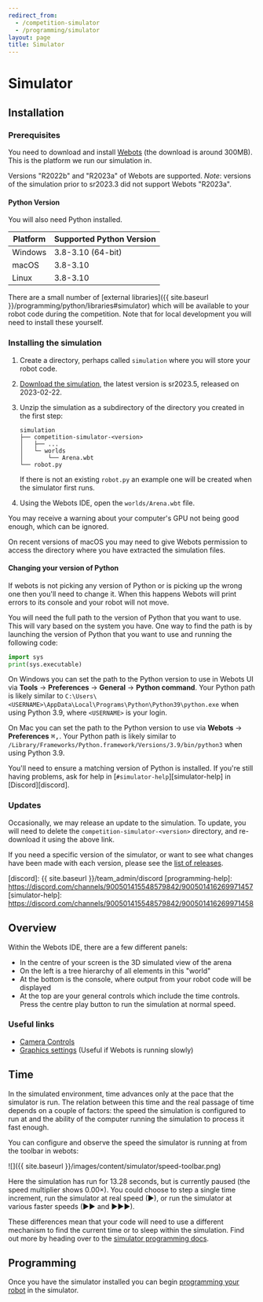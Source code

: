```yaml
---
redirect_from:
  - /competition-simulator
  - /programming/simulator
layout: page
title: Simulator
---
```


# Simulator

## Installation

### Prerequisites

You need to download and install [Webots](https://cyberbotics.com/#download) (the download is around 300MB).
This is the platform we run our simulation in.

Versions "R2022b" and "R2023a" of Webots are supported.
*Note*: versions of the simulation prior to sr2023.3 did not support Webots "R2023a".

#### Python Version

You will also need Python installed.

| Platform | Supported Python Version |
|----------|--------------------------|
| Windows  | 3.8-3.10 (64-bit)        |
| macOS    | 3.8-3.10                 |
| Linux    | 3.8-3.10                 |

There are a small number of [external libraries]({{ site.baseurl }}/programming/python/libraries#simulator)
which will be available to your robot code during the competition. Note that for
local development you will need to install these yourself.

### Installing the simulation

1. Create a directory, perhaps called `simulation` where you will store your robot code.
2. [Download the simulation](https://github.com/srobo/competition-simulator/releases/download/sr2023.5/competition-simulator-sr2023.5.zip), the latest version is sr2023.5, released on 2023-02-22.
3. Unzip the simulation as a subdirectory of the directory you created in the first step:
    ```
    simulation
    ├── competition-simulator-<version>
    │   ├── ...
    │   └─ worlds
    │       └── Arena.wbt
    └── robot.py
    ```
    If there is not an existing `robot.py` an example one will be created when the simulator first runs.

4. Using the Webots IDE, open the `worlds/Arena.wbt` file.

You may receive a warning about your computer's GPU not being good enough, which can be ignored.

<div class="info">
  On recent versions of macOS you may need to give Webots permission to access the directory where you have extracted the simulation files.
</div>

#### Changing your version of Python

If webots is not picking any version of Python or is picking up the wrong one then you'll need to change it.
When this happens Webots will print errors to its console and your robot will not move.

You will need the full path to the version of Python that you want to use.
This will vary based on the system you have.
One way to find the path is by launching the version of Python that you want to
use and running the following code:

~~~~~ python
import sys
print(sys.executable)
~~~~~

On Windows you can set the path to the Python version to use in Webots UI via
**Tools** &rarr; **Preferences** &rarr; **General** &rarr; **Python command**.
Your Python path is likely similar to `C:\Users\<USERNAME>\AppData\Local\Programs\Python\Python39\python.exe` when using Python 3.9, where `<USERNAME>` is your login.

On Mac you can set the path to the Python version to use via **Webots** &rarr; **Preferences** <kbd>⌘</kbd><kbd>,</kbd>.
Your Python path is likely similar to `/Library/Frameworks/Python.framework/Versions/3.9/bin/python3` when using Python 3.9.

You'll need to ensure a matching version of Python is installed. If you're still
having problems, ask for help in [`#simulator-help`][simulator-help] in
[Discord][discord].

### Updates

Occasionally, we may release an update to the simulation. To update, you will need to delete the `competition-simulator-<version>` directory, and re-download it using the above link.

If you need a specific version of the simulator, or want to see what changes
have been made with each version, please see the
[list of releases](https://github.com/srobo/competition-simulator/releases).

[discord]: {{ site.baseurl }}/team_admin/discord
[programming-help]: https://discord.com/channels/900501415548579842/900501416269971457
[simulator-help]: https://discord.com/channels/900501415548579842/900501416269971458

## Overview

Within the Webots IDE, there are a few different panels:

- In the centre of your screen is the 3D simulated view of the arena
- On the left is a tree hierarchy of all elements in this "world"
- At the bottom is the console, where output from your robot code will be displayed
- At the top are your general controls which include the time controls. Press the centre play button to run the simulation at normal speed.

### Useful links

- [Camera Controls](https://www.cyberbotics.com/doc/guide/the-3d-window#navigation-in-the-scene)
- [Graphics settings](https://www.cyberbotics.com/doc/guide/preferences#opengl) (Useful if Webots is running slowly)

## Time

In the simulated environment, time advances only at the pace that the simulator
is run. The relation between this time and the real passage of time depends on a
couple of factors: the speed the simulation is configured to run at and the
ability of the computer running the simulation to process it fast enough.

You can configure and observe the speed the simulator is running at from the toolbar in webots:

![]({{ site.baseurl }}/images/content/simulator/speed-toolbar.png)

Here the simulation has run for 13.28 seconds, but is currently paused (the
speed multiplier shows 0.00×). You could choose to step a single time increment,
run the simulator at real speed (▶), or run the simulator at various faster
speeds (▶▶ and ▶▶▶).

These differences mean that your code will need to use a different mechanism to
find the current time or to sleep within the simulation. Find out more by
heading over to the [simulator programming docs](./programming).

## Programming

Once you have the simulator installed you can begin [programming your robot](./programming) in the simulator.
